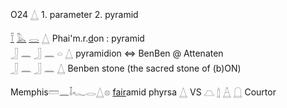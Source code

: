 O24 𓉴 1. parameter 2. pyramid  

[𓍋](𓍋) [𓅓](𓅓) [𓂋](𓂋) [𓉴](𓉴) Phai'm.r.[d](D)on : pyramid  
𓃀 𓈖 𓃀 𓈖 𓏏 𓉴 pyramidion ⇔ BenBen @ Attenaten  
𓃀 𓈖 𓃀 𓈖 𓉴 Benben stone (the sacred stone of (b)ON)  

Memphis𓏠𓈖𓄤𓆑𓂋𓉴𓊖 [fair](fair)amid phyrsa  𓉴 VS  𓉵 𓉶  𓉷  𓉸 Courtor  

